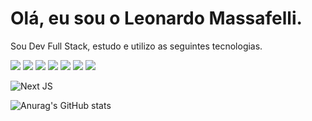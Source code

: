 # Olá, eu sou o Leonardo Massafelli.
Sou Dev Full Stack, estudo e utilizo as seguintes tecnologias.<br>

<div>
<img src='https://img.shields.io/badge/JavaScript-F7DF1E?style=for-the-badge&logo=javascript&logoColor=black'></img>
<img src='https://img.shields.io/badge/HTML5-E34F26?style=for-the-badge&logo=html5&logoColor=white'></img>
<img src='https://img.shields.io/badge/CSS3-1572B6?style=for-the-badge&logo=css3&logoColor=white'></img>
<img src='https://img.shields.io/badge/React-20232A?style=for-the-badge&logo=react&logoColor=61DAFB'></img>
<img src='https://img.shields.io/badge/Redux-593D88?style=for-the-badge&logo=redux&logoColor=white'></img>
<img src='https://img.shields.io/badge/Node.js-43853D?style=for-the-badge&logo=node.js&logoColor=white'></img>
<img src='https://img.shields.io/badge/MongoDB-4EA94B?style=for-the-badge&logo=mongodb&logoColor=white'></img>
</div>

![Next JS](https://img.shields.io/badge/Next-black?style=for-the-badge&logo=next.js&logoColor=white)

![Anurag's GitHub stats](https://github-readme-stats.vercel.app/api?username=massafelli&show_icons=true&theme=merko)

